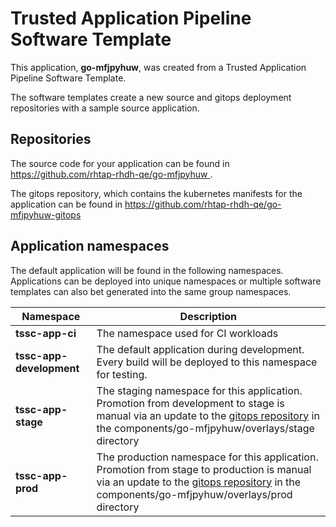 # Trusted Application Pipeline Software Template

This application, **go-mfjpyhuw**, was created from a Trusted Application Pipeline Software Template.

The software templates create a new source and gitops deployment repositories with a sample source application. 

## Repositories

The source code for your application can be found in [https://github.com/rhtap-rhdh-qe/go-mfjpyhuw ](https://github.com/rhtap-rhdh-qe/go-mfjpyhuw ).
 
The gitops repository, which contains the kubernetes manifests for the application can be found in 
[https://github.com/rhtap-rhdh-qe/go-mfjpyhuw-gitops ](https://github.com/rhtap-rhdh-qe/go-mfjpyhuw-gitops ) 

## Application namespaces 

The default application will be found in the following namespaces. Applications can be deployed into unique namespaces or multiple software templates can also bet generated into the same group namespaces.  

|  Namespace   |  Description   |  
| -------- | -------- |
| **tssc-app-ci** | The namespace used for CI workloads |
| **tssc-app-development** | The default application during development. Every build will be deployed to this namespace for testing. |
| **tssc-app-stage** | The staging namespace for this application. Promotion from development to stage is manual via an update to the [gitops repository](https://github.com/rhtap-rhdh-qe/go-mfjpyhuw-gitops ) in the components/go-mfjpyhuw/overlays/stage directory |
| **tssc-app-prod** | The production namespace for this application. Promotion from stage to production is manual via an update to the [gitops repository](https://github.com/rhtap-rhdh-qe/go-mfjpyhuw-gitops ) in the components/go-mfjpyhuw/overlays/prod directory |